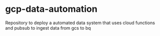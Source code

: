# gcp-data-automation
Repository to deploy a automated data system that uses cloud functions and pubsub to ingest data from gcs to bq
